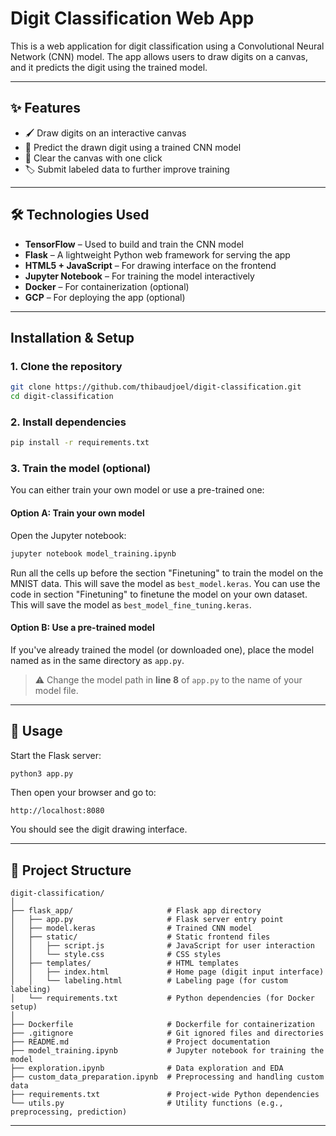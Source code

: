 # Digit Classification Web App

This is a web application for digit classification using a Convolutional Neural Network (CNN) model. The app allows users to draw digits on a canvas, and it predicts the digit using the trained model.

---

## ✨ Features

- 🖌️ Draw digits on an interactive canvas  
- 🤖 Predict the drawn digit using a trained CNN model  
- 🧼 Clear the canvas with one click  
- 🏷️ Submit labeled data to further improve training  

---

## 🛠️ Technologies Used
- **TensorFlow** – Used to build and train the CNN model  
- **Flask** – A lightweight Python web framework for serving the app  
- **HTML5 + JavaScript** – For drawing interface on the frontend
- **Jupyter Notebook** – For training the model interactively
- **Docker** – For containerization (optional)
- **GCP** – For deploying the app (optional)

---

## Installation & Setup

### 1. Clone the repository

```bash
git clone https://github.com/thibaudjoel/digit-classification.git
cd digit-classification
```

### 2. Install dependencies

```bash
pip install -r requirements.txt
```

### 3. Train the model (optional)

You can either train your own model or use a pre-trained one:

#### Option A: Train your own model

Open the Jupyter notebook:

```bash
jupyter notebook model_training.ipynb
```

Run all the cells up before the section "Finetuning" to train the model on the MNIST data. This will save the model as `best_model.keras`. You can use the code in section "Finetuning" to finetune the model on your own dataset.
This will save the model as `best_model_fine_tuning.keras`.

#### Option B: Use a pre-trained model

If you've already trained the model (or downloaded one), place the model named as in the same directory as `app.py`.

> ⚠️ Change the model path in **line 8** of `app.py` to the name of your model file.

---

## 🚀 Usage

Start the Flask server:

```bash
python3 app.py
```

Then open your browser and go to:

```
http://localhost:8080
```

You should see the digit drawing interface.

---

## 📁 Project Structure
```
digit-classification/
│
├── flask_app/                     # Flask app directory  
│   ├── app.py                     # Flask server entry point  
│   ├── model.keras                # Trained CNN model  
│   ├── static/                    # Static frontend files  
│   │   ├── script.js              # JavaScript for user interaction  
│   │   └── style.css              # CSS styles  
│   ├── templates/                 # HTML templates  
│   │   ├── index.html             # Home page (digit input interface)  
│   │   └── labeling.html          # Labeling page (for custom labeling)  
│   └── requirements.txt           # Python dependencies (for Docker setup)  
│
├── Dockerfile                     # Dockerfile for containerization  
├── .gitignore                     # Git ignored files and directories  
├── README.md                      # Project documentation  
├── model_training.ipynb           # Jupyter notebook for training the model  
├── exploration.ipynb              # Data exploration and EDA  
├── custom_data_preparation.ipynb  # Preprocessing and handling custom data  
├── requirements.txt               # Project-wide Python dependencies  
└── utils.py                       # Utility functions (e.g., preprocessing, prediction)
```

---
